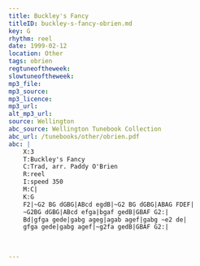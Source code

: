 ```yaml
---
title: Buckley's Fancy
titleID: buckley-s-fancy-obrien.md
key: G
rhythm: reel
date: 1999-02-12
location: Other
tags: obrien
regtuneoftheweek:
slowtuneoftheweek:
mp3_file:
mp3_source:
mp3_licence:
mp3_url:
alt_mp3_url:
source: Wellington
abc_source: Wellington Tunebook Collection
abc_url: /tunebooks/other/obrien.pdf
abc: |
    X:3
    T:Buckley's Fancy
    C:Trad, arr. Paddy O'Brien
    R:reel
    I:speed 350
    M:C|
    K:G
    F2|~G2 BG dGBG|ABcd egdB|~G2 BG dGBG|ABAG FDEF|
    ~G2BG dGBG|ABcd efga|bgaf gedB|GBAF G2:|
    Bd|gfga gede|gabg ageg|agab agef|gabg ~e2 de|
    gfga gede|gabg agef|~g2fa gedB|GBAF G2:|
    
    

---
```

